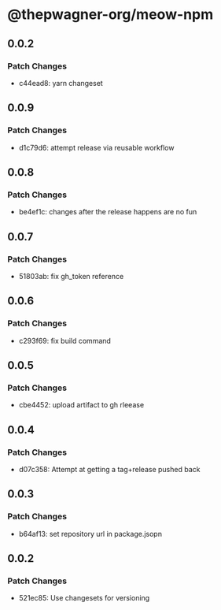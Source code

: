 # @thepwagner-org/meow-npm

## 0.0.2

### Patch Changes

- c44ead8: yarn changeset

## 0.0.9

### Patch Changes

- d1c79d6: attempt release via reusable workflow

## 0.0.8

### Patch Changes

- be4ef1c: changes after the release happens are no fun

## 0.0.7

### Patch Changes

- 51803ab: fix gh_token reference

## 0.0.6

### Patch Changes

- c293f69: fix build command

## 0.0.5

### Patch Changes

- cbe4452: upload artifact to gh rleease

## 0.0.4

### Patch Changes

- d07c358: Attempt at getting a tag+release pushed back

## 0.0.3

### Patch Changes

- b64af13: set repository url in package.jsopn

## 0.0.2

### Patch Changes

- 521ec85: Use changesets for versioning
